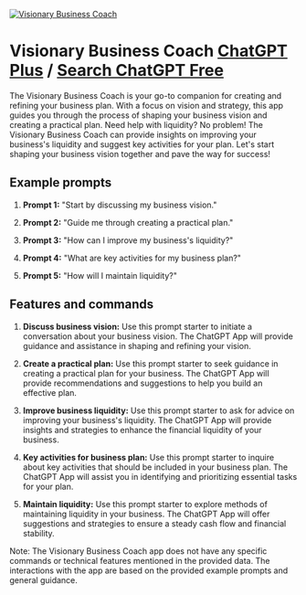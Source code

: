 
[![Visionary Business Coach](https://files.oaiusercontent.com/file-JfHbNKnFUhRbP6RLYPdhytgR?se=2123-10-17T19%3A53%3A18Z&sp=r&sv=2021-08-06&sr=b&rscc=max-age%3D31536000%2C%20immutable&rscd=attachment%3B%20filename%3D57b0022b-50d2-4539-8565-3eb2b3b90e08.png&sig=yRMT8WaLTwBGq8XR6MTUk4xXw0xUAYrOFS3obXFUQSI%3D)](https://chat.openai.com/g/g-SOQdsiT3I-visionary-business-coach)

# Visionary Business Coach [ChatGPT Plus](https://chat.openai.com/g/g-SOQdsiT3I-visionary-business-coach) / [Search ChatGPT Free](https://gptcall.net/index.html#/?search=Visionary%20Business%20Coach)

The Visionary Business Coach is your go-to companion for creating and refining your business plan. With a focus on vision and strategy, this app guides you through the process of shaping your business vision and creating a practical plan. Need help with liquidity? No problem! The Visionary Business Coach can provide insights on improving your business's liquidity and suggest key activities for your plan. Let's start shaping your business vision together and pave the way for success!

## Example prompts

1. **Prompt 1:** "Start by discussing my business vision."

2. **Prompt 2:** "Guide me through creating a practical plan."

3. **Prompt 3:** "How can I improve my business's liquidity?"

4. **Prompt 4:** "What are key activities for my business plan?"

5. **Prompt 5:** "How will I maintain liquidity?"

## Features and commands

1. **Discuss business vision:** Use this prompt starter to initiate a conversation about your business vision. The ChatGPT App will provide guidance and assistance in shaping and refining your vision.

2. **Create a practical plan:** Use this prompt starter to seek guidance in creating a practical plan for your business. The ChatGPT App will provide recommendations and suggestions to help you build an effective plan.

3. **Improve business liquidity:** Use this prompt starter to ask for advice on improving your business's liquidity. The ChatGPT App will provide insights and strategies to enhance the financial liquidity of your business.

4. **Key activities for business plan:** Use this prompt starter to inquire about key activities that should be included in your business plan. The ChatGPT App will assist you in identifying and prioritizing essential tasks for your plan.

5. **Maintain liquidity:** Use this prompt starter to explore methods of maintaining liquidity in your business. The ChatGPT App will offer suggestions and strategies to ensure a steady cash flow and financial stability.

Note: The Visionary Business Coach app does not have any specific commands or technical features mentioned in the provided data. The interactions with the app are based on the provided example prompts and general guidance.


